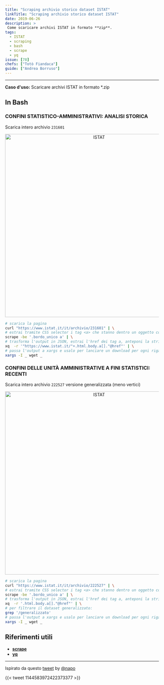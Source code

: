 ```yaml
---
title: "Scraping archivio storico dataset ISTAT"
linkTitle: "Scraping archivio storico dataset ISTAT"
date: 2019-06-26
description: >
 Come scaricare archivi ISTAT in formato **zip**.
tags:
  - ISTAT
  - scraping
  - bash
  - scrape
  - yq
issue: [78]
chefs: ["Totò Fiandaca"]
guide: ["Andrea Borruso"]
---
```


---

**Caso d'uso:** Scaricare archivi ISTAT in formato *.zip

## In Bash

### CONFINI STATISTICO-AMMINISTRATIVI: ANALISI STORICA

Scarica intero archivio `231601`

<p align="center"> <a href="https://www.istat.it/it/archivio/231601" target="_blank"><img src="https://raw.githubusercontent.com/opendatasicilia/tansignari/master/ricette/scraping/imgs/istat_storico.png" width="600" title="ISTAT"></a>
</p>

```bash
# scarica la pagina
curl "https://www.istat.it/it/archivio/231601" | \
# estrai tramite CSS selector i tag <a> che stanno dentro un oggetto con classe "bordo_unico"
scrape -be '.bordo_unico a' | \
# trasforma l'output in JSON, estrai l'href dei tag a, anteponi la stringa per trasformarlo nell'URL di download
xq  -r '"https://www.istat.it/"+.html.body.a[]."@href"' | \
# passa l'output a xargs e usalo per lanciare un download per ogni riga di output
xargs -I _ wget _
```

### CONFINI DELLE UNITÀ AMMINISTRATIVE A FINI STATISTICI: RECENTI

Scarica intero archivio `222527` versione generalizzata (meno vertici)

<p align="center"> <a href="https://www.istat.it/it/archivio/222527" target="_blank"><img src="https://raw.githubusercontent.com/opendatasicilia/tansignari/master/ricette/scraping/imgs/istat_recente.png" width="600" title="ISTAT"></a>
</p>

```bash
# scarica la pagina
curl "https://www.istat.it/it/archivio/222527" | \
# estrai tramite CSS selector i tag <a> che stanno dentro un oggetto con classe "bordo_unico"
scrape -be '.bordo_unico a' | \
# trasforma l'output in JSON, estrai l'href dei tag a, anteponi la stringa per trasformarlo nell'URL di download
xq  -r '.html.body.a[]."@href"' | \
# per filtrare il dataset generalizzato:
grep '/generalizzato'
# passa l'output a xargs e usalo per lanciare un download per ogni riga di output
xargs -I _ wget _
```

## Riferimenti utili

- [**scrape**](https://github.com/aborruso/scrape-cli)
- [**yq**](https://github.com/kislyuk/yq)

---

Ispirato da questo [tweet](https://twitter.com/napo/status/1144583972422373377) by [@napo](https://twitter.com/napo)

{{< tweet 1144583972422373377 >}}
